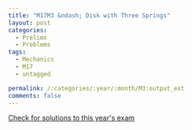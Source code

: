```yaml
---
title: "M17M3 &ndash; Disk with Three Springs"
layout: post
categories:
  - Prelims
  - Problems
tags:
  - Mechanics
  - M17
  - untagged

permalink: /:categories/:year/:month/M3:output_ext
comments: false
---
```

<object data="2017M3M.pdf" type="application/pdf" width="100%" height="500"></object>
<div class="message"><a href='https://princetonprelim.com/prelim/39/'>Check for solutions to this year's exam</a></div>